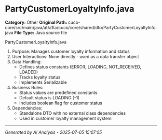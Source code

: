 # PartyCustomerLoyaltyInfo.java

**Category:** Other
**Original Path:** cuco-core/src/main/java/at/a1ta/cuco/core/shared/dto/PartyCustomerLoyaltyInfo.java
**File Type:** Java source file

PartyCustomerLoyaltyInfo.java
1. Purpose: Manages customer loyalty information and status
2. User Interactions: None directly - used as a data transfer object
3. Data Handling:
   - Defines status constants (ERROR, LOADING, NOT_RECEIVED, LOADED)
   - Tracks loyalty status
   - Implements Serializable
4. Business Rules:
   - Status values are predefined constants
   - Default status is LOADING (-1)
   - Includes boolean flag for customer status
5. Dependencies:
   - Standalone DTO with no external class dependencies
   - Used in customer loyalty management system

---
*Generated by AI Analysis - 2025-07-05 15:07:05*
